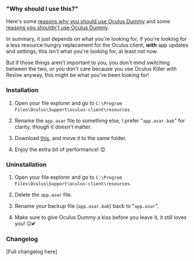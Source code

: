 ### "Why should I use this?"

Here's some [reasons why you should use Oculus Dummy](https://github.com/kckarnige/OculusDummy#reasons-to-use-oculus-dummy) and some [reasons you shouldn't use Oculus Dummy](https://github.com/kckarnige/OculusDummy#reasons-not-to-use-oculus-dummy-a-sorta-to-do-list).

In summary, it just depends on what you're looking for, if you're looking for a less resource hungry replacement for the Oculus client, ***with*** app updates and settings, this isn't what you're looking for, at least not now.

But if those things aren't important to you, you don't mind switching between the two, or you don't care because you use Oculus Killer with Revive anyway, this might be what you've been looking for!

### Installation

1. Open your file explorer and go to `C:\Program Files\Oculus\Support\oculus-client\resources`.

2. Rename the `app.asar` file to something else, I prefer "`app.asar.bak`" for clarity, though it doesn't matter.

3. Download [this](https://github.com/kckarnige/OculusDummy/releases/latest/download/app.asar), and move it to the same folder.

4. Enjoy the extra bit of performance! 😊

### Uninstallation

1. Open your file explorer and go to `C:\Program Files\Oculus\Support\oculus-client\resources`.

2. Delete the `app.asar` file.

3. Rename your backup file (`app.asar.bak`) back to "`app.asar`".

4. Make sure to give Oculus Dummy a kiss before you leave it, it still loves you! 😔💕

### Changelog

[Full changelog here]